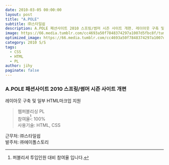 ```yaml
---
date: 2010-03-05 00:00:00
layout: post
title: "A.POLE"
subtitle: ㈜스타일쉽
description: A.POLE 패션사이트 2010 스프링/썸머 시즌 사이트 개편. 레이아웃 구축 및 일부 HTML마크업 지원
image: https://66.media.tumblr.com/cc4693a50f7848374297a1007d5fbc8f/tumblr_p4awfja7YT1x3wc1uo1_r1_1280.png
optimized_image: https://66.media.tumblr.com/cc4693a50f7848374297a1007d5fbc8f/tumblr_p4awfja7YT1x3wc1uo1_r1_1280.png
category: 2010 S/S
tags:
  - CSS
  - HTML
  - PL
author: jihy
paginate: false
---
```


### A.POLE 패션사이트 2010 스프링/썸머 시즌 사이트 개편
레이아웃 구축 및 일부 HTML마크업 지원

> 웹퍼블리싱 PL <br> 
참여율<sup>[^1]</sup>: 100% <br> 
사용기술: HTML, CSS

근무처: ㈜스타일쉽 <br>
발주처: ㈜에이폴스토리

[^1]: 퍼블리셔 투입인원 대비 참여율 입니다.